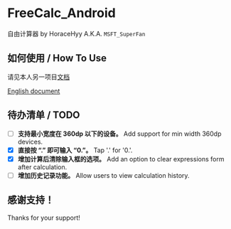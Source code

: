 # FreeCalc_Android
自由计算器 by HoraceHyy A.K.A. `MSFT_SuperFan`

## 如何使用 / How To Use
请见本人另一项目[文档](https://github.com/HoraceHuang-ui/Utilities_Collections#-%E8%87%AA%E7%94%B1%E8%AE%A1%E7%AE%97%E5%99%A8)

[English document](https://github.com/HoraceHuang-ui/Utilities_Collections/blob/master/README_English.md#-free-calculator)

## 待办清单 / TODO
- [ ] **支持最小宽度在 360dp 以下的设备。** Add support for min width 360dp devices.
- [x] **直接按 “.” 即可输入 “0.”。** Tap '.' for '0.'.
- [x] **增加计算后清除输入框的选项。** Add an option to clear expressions form after calculation.
- [ ] **增加历史记录功能。** Allow users to view calculation history.

## 感谢支持！
Thanks for your support!
